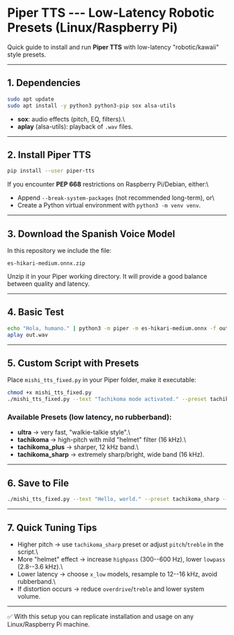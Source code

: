 # Piper TTS --- Low-Latency Robotic Presets (Linux/Raspberry Pi)

Quick guide to install and run **Piper TTS** with low-latency
"robotic/kawaii" style presets.

------------------------------------------------------------------------

## 1. Dependencies

``` bash
sudo apt update
sudo apt install -y python3 python3-pip sox alsa-utils
```

-   **sox**: audio effects (pitch, EQ, filters).\
-   **aplay** (alsa-utils): playback of `.wav` files.

------------------------------------------------------------------------

## 2. Install Piper TTS

``` bash
pip install --user piper-tts
```

If you encounter **PEP 668** restrictions on Raspberry Pi/Debian,
either:\
- Append `--break-system-packages` (not recommended long-term), or\
- Create a Python virtual environment with `python3 -m venv venv`.

------------------------------------------------------------------------

## 3. Download the Spanish Voice Model

In this repository we include the file:

    es-hikari-medium.onnx.zip

Unzip it in your Piper working directory. It will provide a good balance
between quality and latency.

------------------------------------------------------------------------

## 4. Basic Test

``` bash
echo "Hola, humano." | python3 -m piper -m es-hikari-medium.onnx -f out.wav
aplay out.wav
```

------------------------------------------------------------------------

## 5. Custom Script with Presets

Place `mishi_tts_fixed.py` in your Piper folder, make it executable:

``` bash
chmod +x mishi_tts_fixed.py
./mishi_tts_fixed.py --text "Tachikoma mode activated." --preset tachikoma_sharp
```

### Available Presets (low latency, no rubberband):

-   **ultra** → very fast, "walkie-talkie style".\
-   **tachikoma** → high-pitch with mild "helmet" filter (16 kHz).\
-   **tachikoma_plus** → sharper, 12 kHz band.\
-   **tachikoma_sharp** → extremely sharp/bright, wide band (16 kHz).

------------------------------------------------------------------------

## 6. Save to File

``` bash
./mishi_tts_fixed.py --text "Hello, world." --preset tachikoma_sharp --save output.wav
```

------------------------------------------------------------------------

## 7. Quick Tuning Tips

-   Higher pitch → use `tachikoma_sharp` preset or adjust
    `pitch`/`treble` in the script.\
-   More "helmet" effect → increase `highpass` (300--600 Hz), lower
    `lowpass` (2.8--3.6 kHz).\
-   Lower latency → choose `x_low` models, resample to 12--16 kHz, avoid
    rubberband.\
-   If distortion occurs → reduce `overdrive`/`treble` and lower system
    volume.

------------------------------------------------------------------------

✅ With this setup you can replicate installation and usage on any
Linux/Raspberry Pi machine.
